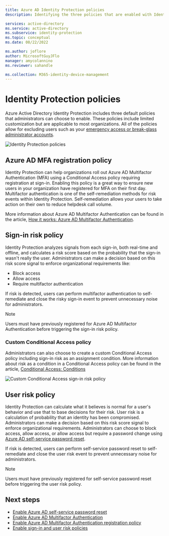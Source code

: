 ```yaml
---
title: Azure AD Identity Protection policies
description: Identifying the three policies that are enabled with Identity Protection

services: active-directory
ms.service: active-directory
ms.subservice: identity-protection
ms.topic: conceptual
ms.date: 08/22/2022

ms.author: joflore
author: MicrosoftGuyJFlo
manager: amycolannino
ms.reviewer: sahandle

ms.collection: M365-identity-device-management
---
```

# Identity Protection policies

Azure Active Directory Identity Protection includes three default policies that administrators can choose to enable. These policies include limited customization but are applicable to most organizations. All of the policies allow for excluding users such as your [emergency access or break-glass administrator accounts](../roles/security-emergency-access.md).

![Identity Protection policies](./media/concept-identity-protection-policies/identity-protection-policies.png)

## Azure AD MFA registration policy

Identity Protection can help organizations roll out Azure AD Multifactor Authentication (MFA) using a Conditional Access policy requiring registration at sign-in. Enabling this policy is a great way to ensure new users in your organization have registered for MFA on their first day. Multifactor authentication is one of the self-remediation methods for risk events within Identity Protection. Self-remediation allows your users to take action on their own to reduce helpdesk call volume.

More information about Azure AD Multifactor Authentication can be found in the article, [How it works: Azure AD Multifactor Authentication](../authentication/concept-mfa-howitworks.md).

## Sign-in risk policy

Identity Protection analyzes signals from each sign-in, both real-time and offline, and calculates a risk score based on the probability that the sign-in wasn't really the user. Administrators can make a decision based on this risk score signal to enforce organizational requirements like: 

- Block access
- Allow access
- Require multifactor authentication

If risk is detected, users can perform multifactor authentication to self-remediate and close the risky sign-in event to prevent unnecessary noise for administrators.

> [!NOTE] 
> Users must have previously registered for Azure AD Multifactor Authentication before triggering the sign-in risk policy.

### Custom Conditional Access policy

Administrators can also choose to create a custom Conditional Access policy including sign-in risk as an assignment condition. More information about risk as a condition in a Conditional Access policy can be found in the article, [Conditional Access: Conditions](../conditional-access/concept-conditional-access-conditions.md#sign-in-risk)

![Custom Conditional Access sign-in risk policy](./media/concept-identity-protection-policies/identity-protection-custom-sign-in-policy.png)

## User risk policy

Identity Protection can calculate what it believes is normal for a user's behavior and use that to base decisions for their risk. User risk is a calculation of probability that an identity has been compromised. Administrators can make a decision based on this risk score signal to enforce organizational requirements. Administrators can choose to block access, allow access, or allow access but require a password change using [Azure AD self-service password reset](../authentication/howto-sspr-deployment.md).

If risk is detected, users can perform self-service password reset to self-remediate and close the user risk event to prevent unnecessary noise for administrators.

> [!NOTE] 
> Users must have previously registered for self-service password reset before triggering the user risk policy.

## Next steps

- [Enable Azure AD self-service password reset](../authentication/howto-sspr-deployment.md)
- [Enable Azure AD Multifactor Authentication](../authentication/howto-mfa-getstarted.md)
- [Enable Azure AD Multifactor Authentication registration policy](howto-identity-protection-configure-mfa-policy.md)
- [Enable sign-in and user risk policies](howto-identity-protection-configure-risk-policies.md)
